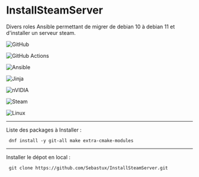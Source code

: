 # InstallSteamServer
Divers roles Ansible permettant de migrer de debian 10 à debian 11 et d'installer un serveur steam.

![GitHub](https://img.shields.io/badge/github-%23121011.svg?style=for-the-badge&logo=github&logoColor=white)

![GitHub Actions](https://img.shields.io/badge/github%20actions-%232671E5.svg?style=for-the-badge&logo=githubactions&logoColor=white)

![Ansible](https://img.shields.io/badge/ansible-%231A1918.svg?style=for-the-badge&logo=ansible&logoColor=white)

![Jinja](https://img.shields.io/badge/jinja-white.svg?style=for-the-badge&logo=jinja&logoColor=black)

![nVIDIA](https://img.shields.io/badge/nVIDIA-%2376B900.svg?style=for-the-badge&logo=nVIDIA&logoColor=white)

![Steam](https://img.shields.io/badge/steam-%23000000.svg?style=for-the-badge&logo=steam&logoColor=white)

![Linux](https://img.shields.io/badge/Linux-FCC624?style=for-the-badge&logo=linux&logoColor=black)

***
Liste des packages à Installer :

 ```shell
  dnf install -y git-all make extra-cmake-modules
```
***
Installer le dépot en local :
```shell
 git clone https://github.com/Sebastux/InstallSteamServer.git
```
